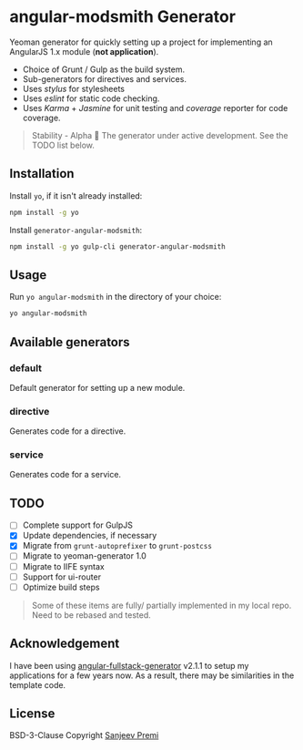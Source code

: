# angular-modsmith Generator
Yeoman generator for quickly setting up a project for implementing an AngularJS 1.x module (**not application**).
 - Choice of Grunt / Gulp as the build system.
 - Sub-generators for directives and services.
 - Uses *stylus* for stylesheets
 - Uses *eslint* for static code checking.
 - Uses *Karma* + *Jasmine* for unit testing and *coverage* reporter for code coverage.

> Stability - Alpha :construction:
> The generator under active development. See the TODO list below.

## Installation
Install `yo`, if it isn't already installed:
```sh
npm install -g yo
```
Install `generator-angular-modsmith`:
```sh
npm install -g yo gulp-cli generator-angular-modsmith
```

## Usage
Run `yo angular-modsmith` in the directory of your choice:
```sh
yo angular-modsmith
```
## Available generators
### default
Default generator for setting up a new module.

### directive
Generates code for a directive.

### service
Generates code for a service.

## TODO

- [ ] Complete support for GulpJS
- [x] Update dependencies, if necessary
- [x] Migrate from `grunt-autoprefixer` to `grunt-postcss`
- [ ] Migrate to yeoman-generator 1.0
- [ ] Migrate to IIFE syntax
- [ ] Support for ui-router
- [ ] Optimize build steps

> Some of these items are fully/ partially implemented in my local repo.
Need to be rebased and tested.

## Acknowledgement
I have been using [angular-fullstack-generator](https://github.com/angular-fullstack/generator-angular-fullstack) v2.1.1 to setup my applications for a few years now. As a result, there may be similarities in the template code.

## License
BSD-3-Clause Copyright [Sanjeev Premi](spremi@ymail.com)
